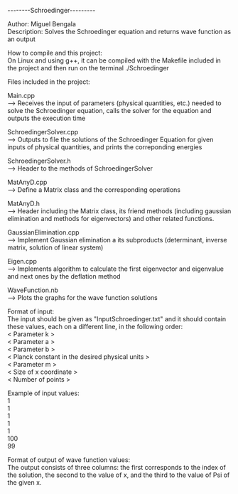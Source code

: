 --------Schroedinger---------

Author: Miguel Bengala  
Description: Solves the Schroedinger equation and returns wave function as an output    




How to compile and this project:  
On Linux and using g++, it can be compiled with the Makefile included in the project and then run on the terminal  ./Schroedinger    



Files included in the project:

Main.cpp    
--> Receives the input of parameters (physical quantities, etc.) needed to solve the Schroedinger equation, calls the solver for the equation
and outputs the execution time

SchroedingerSolver.cpp  
--> Outputs to file the solutions of the Schroedinger Equation for given inputs of physical quantities, and prints the correponding energies

SchroedingerSolver.h  
--> Header to the methods of SchroedingerSolver

MatAnyD.cpp  
--> Define a Matrix class and the corresponding operations

MatAnyD.h  
--> Header including the Matrix class, its friend methods (including gaussian elimination and methods for eigenvectors) and other related functions.

GaussianElimination.cpp  
--> Implement Gaussian elimination a its subproducts (determinant, inverse matrix, solution of linear system)

Eigen.cpp  
--> Implements algorithm to calculate the first eigenvector and eigenvalue and next ones by the deflation method

WaveFunction.nb  
--> Plots the graphs for the wave function solutions    




Format of input:  
The input should be given as "InputSchroedinger.txt" and it should contain these values, each on a different line, in the following order:  
< Parameter k >  
< Parameter a >  
< Parameter b >  
< Planck constant in the desired physical units >  
< Parameter m >  
< Size of x coordinate >  
< Number of points >

Example of input values:  
1  
1  
1  
1  
1  
100  
99    



Format of output of wave function values:  
The output consists of three columns: the first corresponds to the index of the solution, the second to the value of x, and the third to the value of Psi of the given x.





